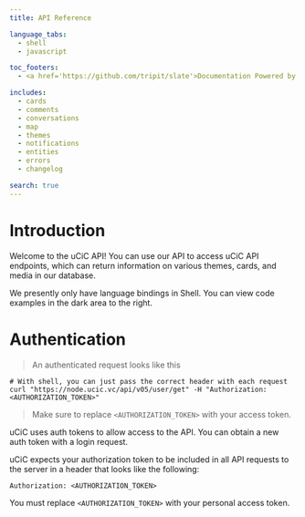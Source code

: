 ```yaml
---
title: API Reference

language_tabs:
  - shell
  - javascript

toc_footers:
  - <a href='https://github.com/tripit/slate'>Documentation Powered by Slate</a>

includes:
  - cards
  - comments
  - conversations
  - map
  - themes
  - notifications
  - entities
  - errors
  - changelog

search: true
---
```


# Introduction

Welcome to the uCiC API! You can use our API to access uCiC API endpoints, which can return information on various themes, cards, and media in our database.

We presently only have language bindings in Shell. You can view code examples in the dark area to the right.


# Authentication

> An authenticated request looks like this

```shell
# With shell, you can just pass the correct header with each request
curl "https://node.ucic.vc/api/v05/user/get" -H "Authorization: <AUTHORIZATION_TOKEN>"
```

> Make sure to replace `<AUTHORIZATION_TOKEN>` with your access token.

uCiC uses auth tokens to allow access to the API. You can obtain a new auth token with a login request.

uCiC expects your authorization token to be included in all API requests to the server in a header that looks like the following:

`Authorization: <AUTHORIZATION_TOKEN>`

<aside class="notice">
You must replace <code>&lt;AUTHORIZATION_TOKEN&gt;</code> with your personal access token.
</aside>

